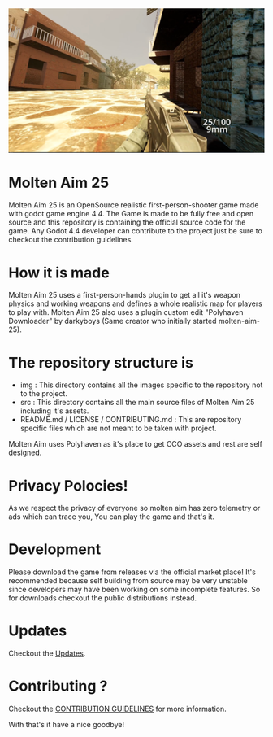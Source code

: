 <img src="img/Molten Aim Screen Shot.png">

# Molten Aim 25
Molten Aim 25 is an OpenSource realistic first-person-shooter game made with godot game engine 4.4. The Game is made to be fully free and open source and this repository is containing the official source code for the game. Any Godot 4.4 developer can contribute to the project just be sure to checkout the contribution guidelines.

# How it is made
Molten Aim 25 uses a first-person-hands plugin to get all it's weapon physics and working weapons and defines a whole realistic map for players to play with. Molten Aim 25 also uses a plugin custom edit "Polyhaven Downloader" by darkyboys (Same creator who initially started molten-aim-25).

# The repository structure is 
 - img : This directory contains all the images specific to the repository not to the project.
 - src : This directory contains all the main source files of Molten Aim 25 including it's assets. 
 - README.md / LICENSE / CONTRIBUTING.md : This are repository specific files which are not meant to be taken with project.

Molten Aim uses Polyhaven as it's place to get CCO assets and rest are self designed.

# Privacy Polocies! 
As we respect the privacy of everyone so molten aim has zero telemetry or ads which can trace you, You can play the game and that's it.

# Development 
Please download the game from releases via the official market place! It's recommended because self building from source may be very unstable since developers may have been working on some incomplete features. So for downloads checkout the public distributions instead.

# Updates
Checkout the [Updates](update/README.md).

# Contributing ? 
Checkout the [CONTRIBUTION GUIDELINES](CONTRIBUTING.md) for more information.

With that's it have a nice goodbye!
